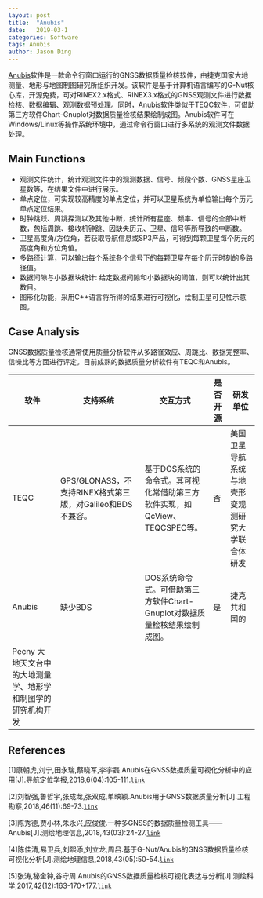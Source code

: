 ```yaml
---
layout: post
title:  "Anubis"
date:   2019-03-1
categories: Software
tags: Anubis
author: Jason Ding
---
```


[Anubis](http://www.pecny.cz/gop/index.php/gnss/sw/anubis)软件是一款命令行窗口运行的GNSS数据质量检核软件，由捷克国家大地测量、地形与地图制图研究所组织开发。该软件是基于计算机语言编写的G-Nut核心库，开源免费，可对RINEX2.x格式、RINEX3.x格式的GNSS观测文件进行数据检核、数据编辑、观测数据预处理。同时，Anubis软件类似于TEQC软件，可借助第三方软件Chart-Gnuplot对数据质量检核结果绘制成图。Anubis软件可在Windows/Linux等操作系统环境中，通过命令行窗口进行多系统的观测文件数据处理。



## Main Functions

- 观测文件统计，统计观测文件中的观测数据、信号、频段个数、GNSS星座卫星数等，在结果文件中进行展示。
- 单点定位，可实现较高精度的单点定位，并可以卫星系统为单位输出每个历元单点定位结果。
- 时钟跳跃、周跳探测以及其他中断，统计所有星座、频率、信号的全部中断数，包括周跳、接收机钟跳、因缺失历元、卫星、信号等所导致的中断数。
- 卫星高度角/方位角，若获取导航信息或SP3产品，可得到每颗卫星每个历元的高度角和方位角值。
- 多路径计算，可以输出每个系统各个信号下的每颗卫星在每个历元时刻的多路径值。
- 数据间隙与小数据块统计: 给定数据间隙和小数据块的阈值，则可以统计出其数目。
- 图形化功能，采用C++语言将所得的结果进行可视化，绘制卫星可见性示意图。



## Case Analysis

GNSS数据质量检核通常使用质量分析软件从多路径效应、周跳比、数据完整率、信噪比等方面进行评定。目前成熟的数据质量分析软件有TEQC和Anubis。

| 软件   | 支持系统                                                   | 交互方式                                                     | 是否开源 | 研发单位                                                     |
| ------ | ---------------------------------------------------------- | ------------------------------------------------------------ | -------- | ------------------------------------------------------------ |
| TEQC   | GPS/GLONASS，不支持RINEX格式第三版，对Galileo和BDS不兼容。 | 基于DOS系统的命令式。其可视化常借助第三方软件实现，如QcView、TEQCSPEC等。 | 否       | 美国卫星导航系统与地壳形变观测研究大学联合体研发             |
| Anubis | 缺少BDS                                                    | DOS系统命令式。可借助第三方软件Chart-Gnuplot对数据质量检核结果绘制成图。 | 是       | 捷克共和国的
Pecny 大地天文台中的大地测量学、地形学和制图学的研究机构开发 |



## References

[1]康朝虎,刘宁,田永瑞,蔡晓军,李宇磊.Anubis在GNSS数据质量可视化分析中的应用[J].导航定位学报,2018,6(04):105-111.[`link`](http://kns.cnki.net/KCMS/detail/detail.aspx?dbcode=CJFQ&dbname=CJFDLAST2018&filename=CHWZ201804020&uid=WEEvREdxOWJmbC9oM1NjYkZCbDdrdTVaSVlsbTBYNEMyd05FMVZ1U3FQazg=$R1yZ0H6jyaa0en3RxVUd8df-oHi7XMMDo7mtKT6mSmEvTuk11l2gFA!!&v=MzE3MDR1eFlTN0RoMVQzcVRyV00xRnJDVVJMT2ZaT1p1RnkvaFZML0lKaVhjZExHNEg5bk1xNDlIWklSOGVYMUw=)

[2]刘智强,鲁哲宇,张成龙,张双成,单映颖.Anubis用于GNSS数据质量分析[J].工程勘察,2018,46(11):69-73.[`link`](http://kns.cnki.net/KCMS/detail/detail.aspx?dbcode=CJFQ&dbname=CJFDLAST2018&filename=GCKC201811013&uid=WEEvREdxOWJmbC9oM1NjYkZCbDdrdTVaSVlsbTBYNEMyd05FMVZ1U3FQazg=$R1yZ0H6jyaa0en3RxVUd8df-oHi7XMMDo7mtKT6mSmEvTuk11l2gFA!!&v=Mjc0MjViRzRIOW5Ocm85RVo0UjhlWDFMdXhZUzdEaDFUM3FUcldNMUZyQ1VSTE9mWk9adUZ5N2tVYi9NSWk3QWI=)

[3]陈秀德,贾小林,朱永兴,应俊俊.一种多GNSS的数据质量检测工具——Anubis[J].测绘地理信息,2018,43(03):24-27.[`link`](http://kns.cnki.net/KCMS/detail/detail.aspx?dbcode=CJFQ&dbname=CJFDLAST2018&filename=CHXG201803006&uid=WEEvREdxOWJmbC9oM1NjYkZCbDdrdTVaSVlsbTBYNEMyd05FMVZ1U3FQazg=$R1yZ0H6jyaa0en3RxVUd8df-oHi7XMMDo7mtKT6mSmEvTuk11l2gFA!!&v=MzE1ODFYMUx1eFlTN0RoMVQzcVRyV00xRnJDVVJMT2ZaT1p1Rnk3a1ViM0FKaVhUYWJHNEg5bk1ySTlGWW9SOGU=)

[4]陈佳清,易卫兵,刘熙添,刘立龙,周吕.基于G-Nut/Anubis的GNSS数据质量检核可视化分析[J].测绘地理信息,2018,43(05):50-54.[`link`](http://kns.cnki.net/KCMS/detail/detail.aspx?dbcode=CJFQ&dbname=CJFDLAST2018&filename=CHXG201805015&uid=WEEvREdxOWJmbC9oM1NjYkZCbDdrdTVaSVlsbTBYNEMyd05FMVZ1U3FQazg=$R1yZ0H6jyaa0en3RxVUd8df-oHi7XMMDo7mtKT6mSmEvTuk11l2gFA!!&v=MTcxMTFNcW85RVlZUjhlWDFMdXhZUzdEaDFUM3FUcldNMUZyQ1VSTE9mWk9adUZ5N2tVYnZPSmlYVGFiRzRIOW4=)

[5]张涛,秘金钟,谷守周.Anubis的GNSS数据质量检核可视化表达与分析[J].测绘科学,2017,42(12):163-170+177.[`link`](http://kns.cnki.net/KCMS/detail/detail.aspx?dbcode=CJFQ&dbname=CJFDLAST2018&filename=CHKD201712028&uid=WEEvREdxOWJmbC9oM1NjYkZCbDdrdTVaSVlsbTBYNEMyd05FMVZ1U3FQazg=$R1yZ0H6jyaa0en3RxVUd8df-oHi7XMMDo7mtKT6mSmEvTuk11l2gFA!!&v=Mjk2ODZPZlpPWnVGeTdrVnIvT0ppWEFhckc0SDliTnJZOUhiSVI4ZVgxTHV4WVM3RGgxVDNxVHJXTTFGckNVUkw=)

